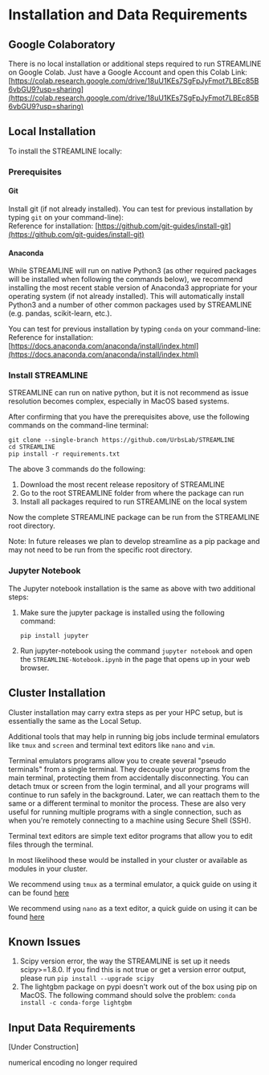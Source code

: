 # Installation and Data Requirements

## Google Colaboratory
There is no local installation or additional steps required to run
STREAMLINE on Google Colab.
Just have a Google Account and open this Colab Link:
[https://colab.research.google.com/drive/18uU1KEs7SgFpJyFmot7LBEc85B6vbGU9?usp=sharing](https://colab.research.google.com/drive/18uU1KEs7SgFpJyFmot7LBEc85B6vbGU9?usp=sharing)

## Local Installation
To install the STREAMLINE locally:

### Prerequisites
#### Git
Install git (if not already installed). You can test for previous installation by typing `git` on your command-line):\
Reference for installation: [https://github.com/git-guides/install-git](https://github.com/git-guides/install-git)

#### Anaconda
While STREAMLINE will run on native Python3 (as other required packages will be installed when following the commands below), we recommend installing the most recent stable version of Anaconda3 appropriate for your operating system (if not already installed). This will automatically install Python3 and a number of other common packages
used by STREAMLINE (e.g. pandas, scikit-learn, etc.).

You can test for previous installation by typing `conda` on your command-line:\
Reference for installation: [https://docs.anaconda.com/anaconda/install/index.html](https://docs.anaconda.com/anaconda/install/index.html)

### Install STREAMLINE
STREAMLINE can run on native python, but it is not recommend as issue resolution becomes complex, especially in MacOS based systems.

After confirming that you have the prerequisites above,
use the following commands on the command-line terminal:
```
git clone --single-branch https://github.com/UrbsLab/STREAMLINE
cd STREAMLINE
pip install -r requirements.txt
```

The above 3 commands do the following:
1. Download the most recent release repository of STREAMLINE
2. Go to the root STREAMLINE folder from where the package can run
3. Install all packages required to run STREAMLINE on the local system

Now the complete STREAMLINE package can be run
from the STREAMLINE root directory.

Note: In future releases we plan to develop streamline
as a pip package and may not need to be run from the specific root directory.

### Jupyter Notebook
The Jupyter notebook installation is the same as above with two additional steps:

1. Make sure the jupyter package is installed using the following command:
   ```
   pip install jupyter
   ```
2. Run jupyter-notebook using the command `jupyter notebook` and open the `STREAMLINE-Notebook.ipynb` in the
   page that opens up in your web browser.

## Cluster Installation
Cluster installation may carry extra steps as per your HPC setup, but is essentially the same as the Local Setup.

Additional tools that may help in running big jobs include terminal emulators like `tmux` and `screen`
and terminal text editors like `nano` and `vim`.

Terminal emulators programs allow you to create several "pseudo terminals" from a single terminal.
They decouple your programs from the main terminal,
protecting them from accidentally disconnecting.
You can detach tmux or screen from the login terminal,
and all your programs will continue to run safely in the background.
Later, we can reattach them to the same or a different terminal to
monitor the process. These are also very useful for running multiple programs with a single connection,
such as when you're remotely connecting to a machine using Secure Shell (SSH).

Terminal text editors are simple text editor programs that allow you to edit files through the terminal.

In most likelihood these would be installed in your cluster or available as modules in your cluster.

We recommend using `tmux` as a terminal emulator,
a quick guide on using it can be found [here](https://www.redhat.com/sysadmin/introduction-tmux-linux)

We recommend using `nano` as a text editor,
a quick guide on using it can be found [here](https://www.hostinger.com/tutorials/how-to-install-and-use-nano-text-editor)


## Known Issues

1. Scipy version error, the way the STREAMLINE is set up it needs scipy>=1.8.0. If you find this is not true or
   get a version error output, please run `pip install --upgrade scipy`
2. The lightgbm package on pypi doesn't work out of the box using pip on MacOS. The following command should solve the problem:
   ```conda install -c conda-forge lightgbm```






## Input Data Requirements

[Under Construction]

numerical encoding no longer required